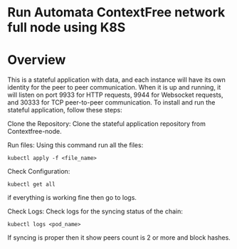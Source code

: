 # **Run Automata ContextFree network full node using K8S**

# **Overview**

This is a stateful application with data, and each instance will have its own identity for the peer to peer communication. When it is up and running, it will listen on
port 9933 for HTTP requests, 9944 for Websocket requests, and 30333 for TCP peer-to-peer communication.
To install and run the stateful application, follow these steps: 

Clone the Repository: Clone the stateful application repository from Contextfree-node.


Run files: Using this command run all the files:
```
kubectl apply -f <file_name>
```
Check Configuration:
```
kubectl get all
```

if everything is working fine then go to logs.

Check Logs: Check logs for the syncing status of the chain:
```
kubectl logs <pod_name>
```
If syncing is proper then it show peers count is 2 or more and block hashes.
